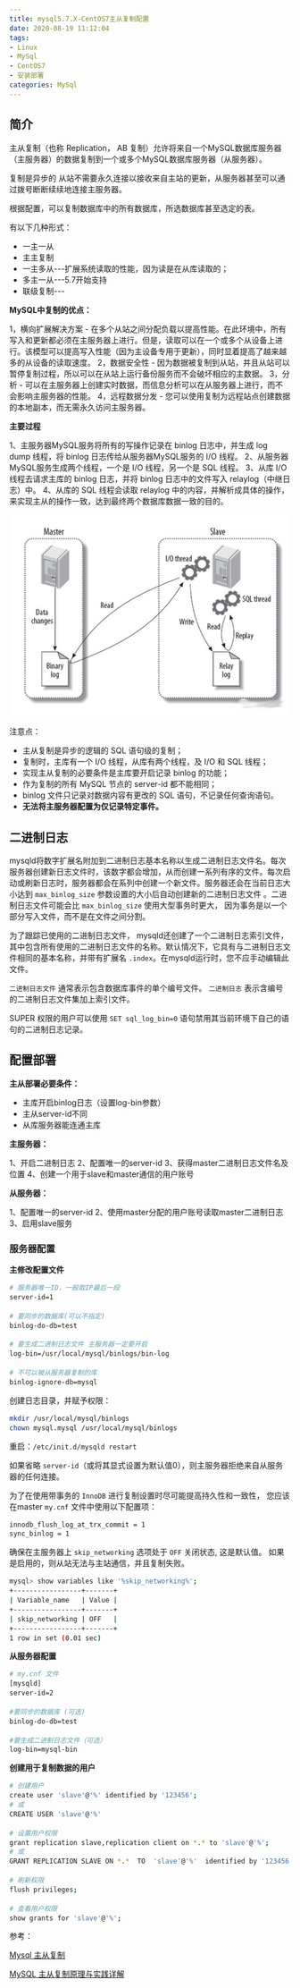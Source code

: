 ```yaml
---
title: mysql5.7.X-CentOS7主从复制配置
date: 2020-08-19 11:12:04
tags:
- Linux
- MySql
- CentOS7
- 安装部署
categories: MySql
---
```

## 简介

主从复制（也称 Replication， AB 复制）允许将来自一个MySQL数据库服务器（主服务器）的数据复制到一个或多个MySQL数据库服务器（从服务器）。

复制是异步的 从站不需要永久连接以接收来自主站的更新，从服务器甚至可以通过拨号断断续续地连接主服务器。

根据配置，可以复制数据库中的所有数据库，所选数据库甚至选定的表。

有以下几种形式：

* 一主一从
* 主主复制
* 一主多从---扩展系统读取的性能，因为读是在从库读取的；
* 多主一从---5.7开始支持
* 联级复制---

**MySQL中复制的优点：**

1，横向扩展解决方案 - 在多个从站之间分配负载以提高性能。在此环境中，所有写入和更新都必须在主服务器上进行。但是，读取可以在一个或多个从设备上进行。该模型可以提高写入性能（因为主设备专用于更新），同时显着提高了越来越多的从设备的读取速度。
2，数据安全性 - 因为数据被复制到从站，并且从站可以暂停复制过程，所以可以在从站上运行备份服务而不会破坏相应的主数据。
3，分析 - 可以在主服务器上创建实时数据，而信息分析可以在从服务器上进行，而不会影响主服务器的性能。
4，远程数据分发 - 您可以使用复制为远程站点创建数据的本地副本，而无需永久访问主服务器。

**主要过程**

1、主服务器MySQL服务将所有的写操作记录在 binlog 日志中，并生成 log dump 线程，将 binlog 日志传给从服务器MySQL服务的 I/O 线程。
2、从服务器MySQL服务生成两个线程，一个是 I/O 线程，另一个是 SQL 线程。
3、从库 I/O 线程去请求主库的 binlog 日志，并将 binlog 日志中的文件写入 relaylog（中继日志）中。
4、从库的 SQL 线程会读取 relaylog 中的内容，并解析成具体的操作，来实现主从的操作一致，达到最终两个数据库数据一致的目的。

![202051293523201.jpg](/img/202051293523201.jpg)

注意点：
- 主从复制是异步的逻辑的 SQL 语句级的复制；
- 复制时，主库有一个 I/O 线程，从库有两个线程，及 I/O 和 SQL 线程；
- 实现主从复制的必要条件是主库要开启记录 binlog 的功能；
- 作为复制的所有 MySQL 节点的 server-id 都不能相同；
- binlog 文件只记录对数据内容有更改的 SQL 语句，不记录任何查询语句。
- **无法将主服务器配置为仅记录特定事件。**

## 二进制日志

mysqld将数字扩展名附加到二进制日志基本名称以生成二进制日志文件名。每次服务器创建新日志文件时，该数字都会增加，从而创建一系列有序的文件。每次启动或刷新日志时，服务器都会在系列中创建一个新文件。服务器还会在当前日志大小达到 `max_binlog_size` 参数设置的大小后自动创建新的二进制日志文件 。二进制日志文件可能会比 `max_binlog_size` 使用大型事务时更大， 因为事务是以一个部分写入文件，而不是在文件之间分割。

为了跟踪已使用的二进制日志文件， mysqld还创建了一个二进制日志索引文件，其中包含所有使用的二进制日志文件的名称。默认情况下，它具有与二进制日志文件相同的基本名称，并带有扩展名 `.index`。在mysqld运行时，您不应手动编辑此文件。

`二进制日志文件` 通常表示包含数据库事件的单个编号文件。
`二进制日志` 表示含编号的二进制日志文件集加上索引文件。

SUPER 权限的用户可以使用 `SET sql_log_bin=0` 语句禁用其当前环境下自己的语句的二进制日志记录。

## 配置部署

**主从部署必要条件：**

* 主库开启binlog日志（设置log-bin参数）
* 主从server-id不同
* 从库服务器能连通主库


**主服务器：**

1、开启二进制日志
2、配置唯一的server-id
3、获得master二进制日志文件名及位置
4、创建一个用于slave和master通信的用户账号

**从服务器：**

1、配置唯一的server-id
2、使用master分配的用户账号读取master二进制日志
3、启用slave服务

### 服务器配置

**主修改配置文件**

```sh
# 服务器唯一ID，一般取IP最后一段
server-id=1

# 要同步的数据库(可以不指定)
binlog-do-db=test

# 要生成二进制日志文件 主服务器一定要开启
log-bin=/usr/local/mysql/binlogs/bin-log

# 不可以被从服务器复制的库
binlog-ignore-db=mysql
```

创建日志目录，并赋予权限：

```sh
mkdir /usr/local/mysql/binlogs
chown mysql.mysql /usr/local/mysql/binlogs
```

重启：`/etc/init.d/mysqld restart`

如果省略 `server-id`（或将其显式设置为默认值0），则主服务器拒绝来自从服务器的任何连接。

为了在使用带事务的 `InnoDB` 进行复制设置时尽可能提高持久性和一致性，
您应该在master `my.cnf` 文件中使用以下配置项：

```sh
innodb_flush_log_at_trx_commit = 1
sync_binlog = 1
```

确保在主服务器上 `skip_networking` 选项处于 `OFF` 关闭状态, 这是默认值。
如果是启用的，则从站无法与主站通信，并且复制失败。
 
```sh
mysql> show variables like '%skip_networking%';
+-----------------+-------+
| Variable_name   | Value |
+-----------------+-------+
| skip_networking | OFF   |
+-----------------+-------+
1 row in set (0.01 sec)
```

**从服务器配置**

```sh
# my.cnf 文件
[mysqld]
server-id=2

#要同步的数据库 (可选)
binlog-do-db=test

#要生成二进制日志文件（可选）
log-bin=mysql-bin
```

**创建用于复制数据的用户**

```sh
# 创建用户
create user 'slave'@'%' identified by '123456';
# 或
CREATE USER 'slave'@'%'

# 设置用户权限
grant replication slave,replication client on *.* to 'slave'@'%';
# 或
GRANT REPLICATION SLAVE ON *.*  TO  'slave'@'%'  identified by '123456';

# 刷新权限
flush privileges;

# 查看用户权限
show grants for 'slave'@'%';
```



参考：

[Mysql 主从复制](https://www.jianshu.com/p/faf0127f1cb2)

[MySQL 主从复制原理与实践详解](https://www.jb51.net/article/186349.htm)